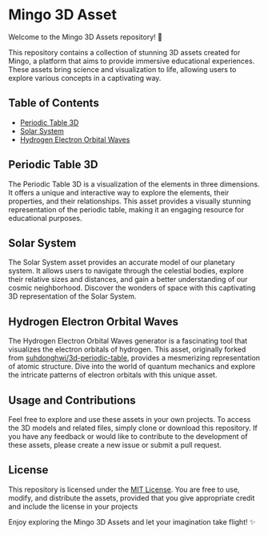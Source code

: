 
# Mingo 3D Asset


Welcome to the Mingo 3D Assets repository! 🚀

This repository contains a collection of stunning 3D assets created for Mingo, a platform that aims to provide immersive educational experiences. These assets bring science and visualization to life, allowing users to explore various concepts in a captivating way.

## Table of Contents

- [Periodic Table 3D](#periodic-table-3d)
- [Solar System](#solar-system)
- [Hydrogen Electron Orbital Waves](#hydrogen-electron-orbital-waves)

## Periodic Table 3D

The Periodic Table 3D is a visualization of the elements in three dimensions. It offers a unique and interactive way to explore the elements, their properties, and their relationships. This asset provides a visually stunning representation of the periodic table, making it an engaging resource for educational purposes.

## Solar System

The Solar System asset provides an accurate model of our planetary system. It allows users to navigate through the celestial bodies, explore their relative sizes and distances, and gain a better understanding of our cosmic neighborhood. Discover the wonders of space with this captivating 3D representation of the Solar System.

## Hydrogen Electron Orbital Waves

The Hydrogen Electron Orbital Waves generator is a fascinating tool that visualizes the electron orbitals of hydrogen. This asset, originally forked from [suhdonghwi/3d-periodic-table](https://github.com/suhdonghwi/3d-periodic-table), provides a mesmerizing representation of atomic structure. Dive into the world of quantum mechanics and explore the intricate patterns of electron orbitals with this unique asset.

## Usage and Contributions

Feel free to explore and use these assets in your own projects. To access the 3D models and related files, simply clone or download this repository. If you have any feedback or would like to contribute to the development of these assets, please create a new issue or submit a pull request.

## License

This repository is licensed under the [MIT License](LICENSE). You are free to use, modify, and distribute the assets, provided that you give appropriate credit and include the license in your projects

Enjoy exploring the Mingo 3D Assets and let your imagination take flight! ✨
